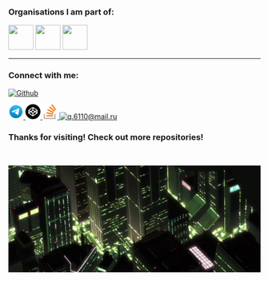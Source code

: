 ### Organisations I am part of:

<p>
    <a href="#"><img width="50" height="50" src= "https://avatars.githubusercontent.com/u/66388388?s=88&v=4" /></a>
    <a href="#"><img width="50" height="50" src= "https://avatars.githubusercontent.com/u/35373879?s=60&v=4" /></a>
    <a href="#"><img width="50" height="50" src= "https://avatars.githubusercontent.com/u/87652881?s=200&v=4" /></a>
</p>

---

### Connect with me:

<p>
    <a href="#">
        <img alt="Github" src="http://img.shields.io/badge/-@veffo-000000?logo=github&link=https://github.com/Defcon27/" />
    </a>
</p>

<p>
    <a href="https://t.me/veffo1" target="_blank">
        <img width="30" height="30" src="assets/icons/telegram.svg" alt="https://t.me/veffo1" />
    </a>
    <a href="https://codepen.io/veffo" target="_blank">
        <img width="30" height="30" src="assets/icons/codepen.svg" alt="https://codepen.io/veffo" />
    </a>
    <a href="https://stackoverflow.com/users/29074285/veffo" target="_blank">
        <img width="30" height="30" src="assets/icons/stackoverflow.svg" alt="https://stackoverflow.com/users/29074285/veffo" />
    </a>
    <a href="mailto:q.6110@mail.ru">
        <img width="30" height="30" src="https://www.vectorlogo.zone/logos/gmail/gmail-icon.svg" alt="q.6110@mail.ru" />
    </a>
</p>

### Thanks for visiting! Check out more repositories!

<br />

<p>
    <img alt="Json" src="assets/images/footer.jpg" />
</p>
